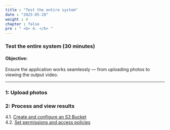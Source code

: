 ```yaml
---
title : "Test the entire system"
date : "2025-05-28"
weight : 4
chapter : false
pre : " <b> 4. </b> "
---
```


### Test the entire system (30 minutes)

#### Objective:
Ensure the application works seamlessly — from uploading photos to viewing the output video.

---

### 1: Upload photos

### 2: Process and view results

4.1. [Create and configure an S3 Bucket](4.1-updateiamrole/) \
4.2. [Set permissions and access policies](4.2-creates3bucket/)